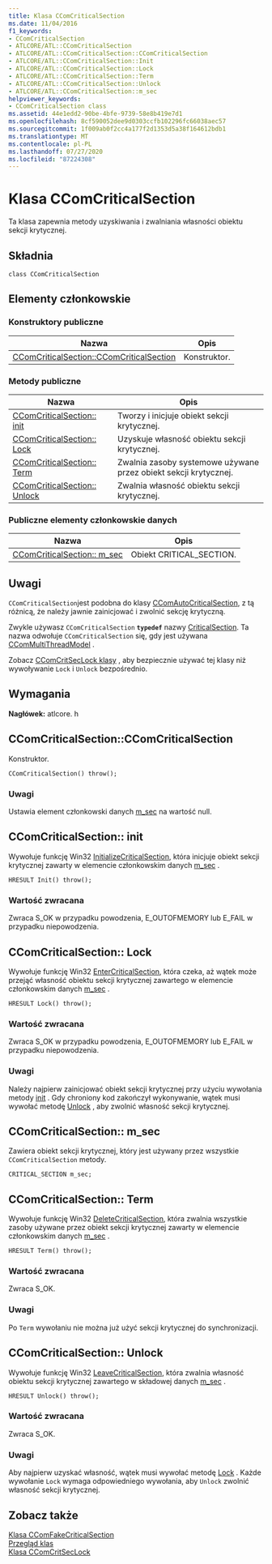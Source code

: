 ```yaml
---
title: Klasa CComCriticalSection
ms.date: 11/04/2016
f1_keywords:
- CComCriticalSection
- ATLCORE/ATL::CComCriticalSection
- ATLCORE/ATL::CComCriticalSection::CComCriticalSection
- ATLCORE/ATL::CComCriticalSection::Init
- ATLCORE/ATL::CComCriticalSection::Lock
- ATLCORE/ATL::CComCriticalSection::Term
- ATLCORE/ATL::CComCriticalSection::Unlock
- ATLCORE/ATL::CComCriticalSection::m_sec
helpviewer_keywords:
- CComCriticalSection class
ms.assetid: 44e1edd2-90be-4bfe-9739-58e8b419e7d1
ms.openlocfilehash: 8cf590052dee9d0303ccfb102296fc66038aec57
ms.sourcegitcommit: 1f009ab0f2cc4a177f2d1353d5a38f164612bdb1
ms.translationtype: MT
ms.contentlocale: pl-PL
ms.lasthandoff: 07/27/2020
ms.locfileid: "87224308"
---
```

# <a name="ccomcriticalsection-class"></a>Klasa CComCriticalSection

Ta klasa zapewnia metody uzyskiwania i zwalniania własności obiektu sekcji krytycznej.

## <a name="syntax"></a>Składnia

```
class CComCriticalSection
```

## <a name="members"></a>Elementy członkowskie

### <a name="public-constructors"></a>Konstruktory publiczne

|Nazwa|Opis|
|----------|-----------------|
|[CComCriticalSection::CComCriticalSection](#ccomcriticalsection)|Konstruktor.|

### <a name="public-methods"></a>Metody publiczne

|Nazwa|Opis|
|----------|-----------------|
|[CComCriticalSection:: init](#init)|Tworzy i inicjuje obiekt sekcji krytycznej.|
|[CComCriticalSection:: Lock](#lock)|Uzyskuje własność obiektu sekcji krytycznej.|
|[CComCriticalSection:: Term](#term)|Zwalnia zasoby systemowe używane przez obiekt sekcji krytycznej.|
|[CComCriticalSection:: Unlock](#unlock)|Zwalnia własność obiektu sekcji krytycznej.|

### <a name="public-data-members"></a>Publiczne elementy członkowskie danych

|Nazwa|Opis|
|----------|-----------------|
|[CComCriticalSection:: m_sec](#m_sec)|Obiekt CRITICAL_SECTION.|

## <a name="remarks"></a>Uwagi

`CComCriticalSection`jest podobna do klasy [CComAutoCriticalSection](../../atl/reference/ccomautocriticalsection-class.md), z tą różnicą, że należy jawnie zainicjować i zwolnić sekcję krytyczną.

Zwykle używasz `CComCriticalSection` **`typedef`** nazwy [CriticalSection](ccommultithreadmodel-class.md#criticalsection). Ta nazwa odwołuje `CComCriticalSection` się, gdy jest używana [CComMultiThreadModel](../../atl/reference/ccommultithreadmodel-class.md) .

Zobacz [CComCritSecLock klasy](../../atl/reference/ccomcritseclock-class.md) , aby bezpiecznie używać tej klasy niż wywoływanie `Lock` i `Unlock` bezpośrednio.

## <a name="requirements"></a>Wymagania

**Nagłówek:** atlcore. h

## <a name="ccomcriticalsectionccomcriticalsection"></a><a name="ccomcriticalsection"></a>CComCriticalSection::CComCriticalSection

Konstruktor.

```
CComCriticalSection() throw();
```

### <a name="remarks"></a>Uwagi

Ustawia element członkowski danych [m_sec](#m_sec) na wartość null.

## <a name="ccomcriticalsectioninit"></a><a name="init"></a>CComCriticalSection:: init

Wywołuje funkcję Win32 [InitializeCriticalSection](/windows/win32/api/synchapi/nf-synchapi-initializecriticalsection), która inicjuje obiekt sekcji krytycznej zawarty w elemencie członkowskim danych [m_sec](#m_sec) .

```
HRESULT Init() throw();
```

### <a name="return-value"></a>Wartość zwracana

Zwraca S_OK w przypadku powodzenia, E_OUTOFMEMORY lub E_FAIL w przypadku niepowodzenia.

## <a name="ccomcriticalsectionlock"></a><a name="lock"></a>CComCriticalSection:: Lock

Wywołuje funkcję Win32 [EnterCriticalSection](/windows/win32/api/synchapi/nf-synchapi-entercriticalsection), która czeka, aż wątek może przejąć własność obiektu sekcji krytycznej zawartego w elemencie członkowskim danych [m_sec](#m_sec) .

```
HRESULT Lock() throw();
```

### <a name="return-value"></a>Wartość zwracana

Zwraca S_OK w przypadku powodzenia, E_OUTOFMEMORY lub E_FAIL w przypadku niepowodzenia.

### <a name="remarks"></a>Uwagi

Należy najpierw zainicjować obiekt sekcji krytycznej przy użyciu wywołania metody [init](#init) . Gdy chroniony kod zakończył wykonywanie, wątek musi wywołać metodę [Unlock](#unlock) , aby zwolnić własność sekcji krytycznej.

## <a name="ccomcriticalsectionm_sec"></a><a name="m_sec"></a>CComCriticalSection:: m_sec

Zawiera obiekt sekcji krytycznej, który jest używany przez wszystkie `CComCriticalSection` metody.

```
CRITICAL_SECTION m_sec;
```

## <a name="ccomcriticalsectionterm"></a><a name="term"></a>CComCriticalSection:: Term

Wywołuje funkcję Win32 [DeleteCriticalSection](/windows/win32/api/synchapi/nf-synchapi-deletecriticalsection), która zwalnia wszystkie zasoby używane przez obiekt sekcji krytycznej zawarty w elemencie członkowskim danych [m_sec](#m_sec) .

```
HRESULT Term() throw();
```

### <a name="return-value"></a>Wartość zwracana

Zwraca S_OK.

### <a name="remarks"></a>Uwagi

Po `Term` wywołaniu nie można już użyć sekcji krytycznej do synchronizacji.

## <a name="ccomcriticalsectionunlock"></a><a name="unlock"></a>CComCriticalSection:: Unlock

Wywołuje funkcję Win32 [LeaveCriticalSection](/windows/win32/api/synchapi/nf-synchapi-leavecriticalsection), która zwalnia własność obiektu sekcji krytycznej zawartego w składowej danych [m_sec](#m_sec) .

```
HRESULT Unlock() throw();
```

### <a name="return-value"></a>Wartość zwracana

Zwraca S_OK.

### <a name="remarks"></a>Uwagi

Aby najpierw uzyskać własność, wątek musi wywołać metodę [Lock](#lock) . Każde wywołanie `Lock` wymaga odpowiedniego wywołania, aby `Unlock` zwolnić własność sekcji krytycznej.

## <a name="see-also"></a>Zobacz także

[Klasa CComFakeCriticalSection](../../atl/reference/ccomfakecriticalsection-class.md)<br/>
[Przegląd klas](../../atl/atl-class-overview.md)<br/>
[Klasa CComCritSecLock](../../atl/reference/ccomcritseclock-class.md)
